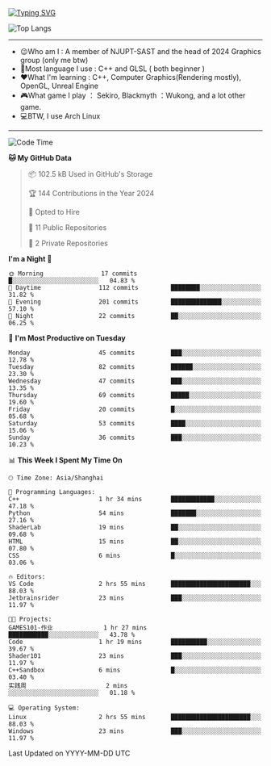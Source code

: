 <a href="https://git.io/typing-svg">
  <img src="https://readme-typing-svg.demolab.com?font=Fira+Code&pause=1000&random=false&width=435&separator=%3D&lines=std%3A%3Aprintln(%22Hello,+world!%22);" alt="Typing SVG" />
</a>

![Top Langs](https://github-readme-stats.vercel.app/api/top-langs/?username=FOTH0626&theme=transparent)

---

- 😉Who am I : A member of NJUPT-SAST and the head of 2024 Graphics group (only me btw)
- 📖Most language I use : C++ and GLSL ( both beginner )
- ❤What I'm learning : C++, Computer Graphics(Rendering mostly), OpenGL, Unreal Engine
- 🎮What game I play ： Sekiro, Blackmyth ：Wukong, and a lot other game.
- 💻BTW, I use Arch Linux
---
<!--START_SECTION:waka-->
![Code Time](http://img.shields.io/badge/Code%20Time-36%20hrs%209%20mins-blue)

**🐱 My GitHub Data** 

> 📦 102.5 kB Used in GitHub's Storage 
 > 
> 🏆 144 Contributions in the Year 2024
 > 
> 💼 Opted to Hire
 > 
> 📜 11 Public Repositories 
 > 
> 🔑 2 Private Repositories 
 > 
**I'm a Night 🦉** 

```text
🌞 Morning                17 commits          █░░░░░░░░░░░░░░░░░░░░░░░░   04.83 % 
🌆 Daytime                112 commits         ████████░░░░░░░░░░░░░░░░░   31.82 % 
🌃 Evening                201 commits         ██████████████░░░░░░░░░░░   57.10 % 
🌙 Night                  22 commits          ██░░░░░░░░░░░░░░░░░░░░░░░   06.25 % 
```
📅 **I'm Most Productive on Tuesday** 

```text
Monday                   45 commits          ███░░░░░░░░░░░░░░░░░░░░░░   12.78 % 
Tuesday                  82 commits          ██████░░░░░░░░░░░░░░░░░░░   23.30 % 
Wednesday                47 commits          ███░░░░░░░░░░░░░░░░░░░░░░   13.35 % 
Thursday                 69 commits          █████░░░░░░░░░░░░░░░░░░░░   19.60 % 
Friday                   20 commits          █░░░░░░░░░░░░░░░░░░░░░░░░   05.68 % 
Saturday                 53 commits          ████░░░░░░░░░░░░░░░░░░░░░   15.06 % 
Sunday                   36 commits          ███░░░░░░░░░░░░░░░░░░░░░░   10.23 % 
```


📊 **This Week I Spent My Time On** 

```text
🕑︎ Time Zone: Asia/Shanghai

💬 Programming Languages: 
C++                      1 hr 34 mins        ████████████░░░░░░░░░░░░░   47.18 % 
Python                   54 mins             ███████░░░░░░░░░░░░░░░░░░   27.16 % 
ShaderLab                19 mins             ██░░░░░░░░░░░░░░░░░░░░░░░   09.68 % 
HTML                     15 mins             ██░░░░░░░░░░░░░░░░░░░░░░░   07.80 % 
CSS                      6 mins              █░░░░░░░░░░░░░░░░░░░░░░░░   03.06 % 

🔥 Editors: 
VS Code                  2 hrs 55 mins       ██████████████████████░░░   88.03 % 
Jetbrainsrider           23 mins             ███░░░░░░░░░░░░░░░░░░░░░░   11.97 % 

🐱‍💻 Projects: 
GAMES101-作业              1 hr 27 mins        ███████████░░░░░░░░░░░░░░   43.78 % 
Code                     1 hr 19 mins        ██████████░░░░░░░░░░░░░░░   39.67 % 
Shader101                23 mins             ███░░░░░░░░░░░░░░░░░░░░░░   11.97 % 
C++Sandbox               6 mins              █░░░░░░░░░░░░░░░░░░░░░░░░   03.40 % 
实践周                      2 mins              ░░░░░░░░░░░░░░░░░░░░░░░░░   01.18 % 

💻 Operating System: 
Linux                    2 hrs 55 mins       ██████████████████████░░░   88.03 % 
Windows                  23 mins             ███░░░░░░░░░░░░░░░░░░░░░░   11.97 % 
```


 Last Updated on YYYY-MM-DD UTC
<!--END_SECTION:waka-->
